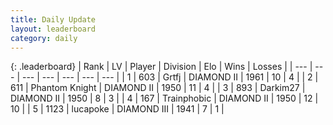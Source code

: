 ```yaml
---
title: Daily Update
layout: leaderboard
category: daily
---
```


{: .leaderboard}
| Rank | LV | Player | Division | Elo | Wins | Losses |
| --- | --- | --- | --- | --- | --- | --- |
| <span data-change="5">1</span> | 603 | <span title="ID: 742306">Grtfj</span> | DIAMOND II | <span data-change="-294">1961</span> | <span data-change="-304">10</span> | <span data-change="-184">4</span> |
| <span data-change="-1">2</span> | 611 | <span title="ID: 742939">Phantom Knight</span> | DIAMOND II | <span data-change="-373">1950</span> | <span data-change="-244">11</span> | <span data-change="-84">4</span> |
| <span data-change="1">3</span> | 893 | <span title="ID: 694036">Darkim27</span> | DIAMOND II | <span data-change="-327">1950</span> | <span data-change="-121">8</span> | <span data-change="-49">3</span> |
| <span data-change="-2">4</span> | 167 | <span title="ID: 744981">Trainphobic</span> | DIAMOND II | <span data-change="-364">1950</span> | <span data-change="-198">12</span> | <span data-change="-45">10</span> |
| <span data-change="15">5</span> | 1123 | <span title="ID: 41925">lucapoke</span> | DIAMOND III | <span data-change="-268">1941</span> | <span data-change="-62">7</span> | <span data-change="-34">1</span> |